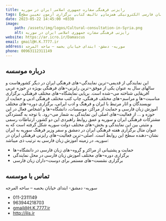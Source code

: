 ```yaml
---
title: رایزنی فرهنگی سفارت جمهوری اسلامی ایران در سوریه 
tags: [آموزش زبان فارسی حضوری, آموزش زبان فارسی الکترونیکی همزمان, تالیف کتاب, برگزاری آزمون تعیین سطح]
date: 2023-05-22 14:45:00 +0330
image: 
    path: /assets/img/logos/Cultural-consultation-in-Syria.png
    alt: رایزنی فرهنگی سفارت جمهوری اسلامی ایران در سوریه 
website: https://ar.icro.ir/Damascus
email: gmail@H.K.7777.ir
address: سوریه- دمشق- ابتدای خیابان بحصه – ساحه المرجه
phone: 00963112311149
---
```


## درباره موسسه
این نمایندگی از قدیمی¬ترین نمایندگی¬های فرهنگی ایران در دیگر کشورهاست و سالهای سال به عنوان یکی از موفق¬ترین رایزنی¬های فرهنگی بویژه در حوزه عربی آفریقایی شناخته می¬شده است. برپایی نمایشگاه¬های مختلف فرهنگی، برگزاری مناسبت¬ها و مراسم¬های مختلف فرهنگی، چاپ کتب مختلف فرهنگی ادبی و حمایت از نویسندگان و اثار مرتبط با ایران و فرهنگ و ادب ایرانی، برگزاری دوره¬های مختلف آموزش زبان فارسی و حمایت از مراکز، موسسات، دانشگاه¬ها و اشخاص فعال در این حوزه و ... از فعالیت¬های اصلی این نمایندگی به شمار می¬رود. با توجه به گستردگی مشترکات فرهنگی ایران و سوریه و عمق روابط راهبردی این دو کشور، ارتباطات رسمی و مثبتی بین این نمایندگی و بخش¬های مختلف دولت سوریه شکل گرفته است که به عنوان مثال برگزاری هفته فرهنگی ایران در دمشق و سفر وزیر فرهنگ سوریه به ایران نشان¬دهنده سطح این روابط است.
اصلی¬ترین فعالیت¬های رایزنی فرهنگی ایران در سوریه، در زمینه آموزش زبان فارسی به ترتیب ذی میباشد:
- حمایت و پشتیبانی از مراکز و گروه¬های زبان فارسی در دانشگاه¬ها
- برگزاری دوره¬های مختلف آموزش زبان فارسی در محل نمایندگی
- برگزاری نشست¬های مستمر برای دوست¬داران زبان فارسی

## تماس با موسسه
 سوریه- دمشق- ابتدای خیابان بحصه – ساحه المرجه
- 011-2311149
- 963944218703
- gmail@H.K.7777.ir
- http://ilis.ir
